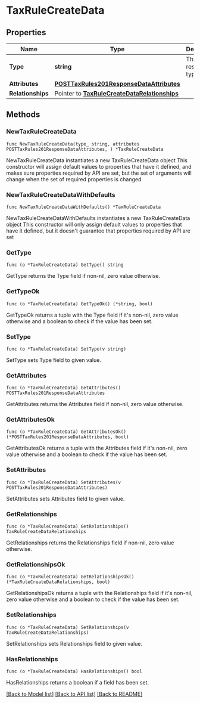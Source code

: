 # TaxRuleCreateData

## Properties

Name | Type | Description | Notes
------------ | ------------- | ------------- | -------------
**Type** | **string** | The resource&#39;s type | 
**Attributes** | [**POSTTaxRules201ResponseDataAttributes**](POSTTaxRules201ResponseDataAttributes.md) |  | 
**Relationships** | Pointer to [**TaxRuleCreateDataRelationships**](TaxRuleCreateDataRelationships.md) |  | [optional] 

## Methods

### NewTaxRuleCreateData

`func NewTaxRuleCreateData(type_ string, attributes POSTTaxRules201ResponseDataAttributes, ) *TaxRuleCreateData`

NewTaxRuleCreateData instantiates a new TaxRuleCreateData object
This constructor will assign default values to properties that have it defined,
and makes sure properties required by API are set, but the set of arguments
will change when the set of required properties is changed

### NewTaxRuleCreateDataWithDefaults

`func NewTaxRuleCreateDataWithDefaults() *TaxRuleCreateData`

NewTaxRuleCreateDataWithDefaults instantiates a new TaxRuleCreateData object
This constructor will only assign default values to properties that have it defined,
but it doesn't guarantee that properties required by API are set

### GetType

`func (o *TaxRuleCreateData) GetType() string`

GetType returns the Type field if non-nil, zero value otherwise.

### GetTypeOk

`func (o *TaxRuleCreateData) GetTypeOk() (*string, bool)`

GetTypeOk returns a tuple with the Type field if it's non-nil, zero value otherwise
and a boolean to check if the value has been set.

### SetType

`func (o *TaxRuleCreateData) SetType(v string)`

SetType sets Type field to given value.


### GetAttributes

`func (o *TaxRuleCreateData) GetAttributes() POSTTaxRules201ResponseDataAttributes`

GetAttributes returns the Attributes field if non-nil, zero value otherwise.

### GetAttributesOk

`func (o *TaxRuleCreateData) GetAttributesOk() (*POSTTaxRules201ResponseDataAttributes, bool)`

GetAttributesOk returns a tuple with the Attributes field if it's non-nil, zero value otherwise
and a boolean to check if the value has been set.

### SetAttributes

`func (o *TaxRuleCreateData) SetAttributes(v POSTTaxRules201ResponseDataAttributes)`

SetAttributes sets Attributes field to given value.


### GetRelationships

`func (o *TaxRuleCreateData) GetRelationships() TaxRuleCreateDataRelationships`

GetRelationships returns the Relationships field if non-nil, zero value otherwise.

### GetRelationshipsOk

`func (o *TaxRuleCreateData) GetRelationshipsOk() (*TaxRuleCreateDataRelationships, bool)`

GetRelationshipsOk returns a tuple with the Relationships field if it's non-nil, zero value otherwise
and a boolean to check if the value has been set.

### SetRelationships

`func (o *TaxRuleCreateData) SetRelationships(v TaxRuleCreateDataRelationships)`

SetRelationships sets Relationships field to given value.

### HasRelationships

`func (o *TaxRuleCreateData) HasRelationships() bool`

HasRelationships returns a boolean if a field has been set.


[[Back to Model list]](../README.md#documentation-for-models) [[Back to API list]](../README.md#documentation-for-api-endpoints) [[Back to README]](../README.md)


